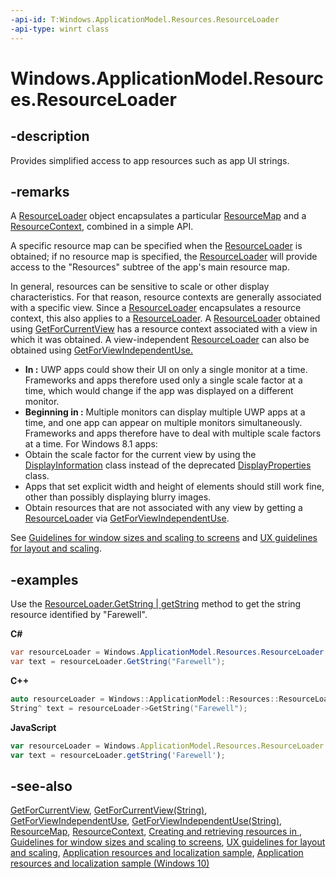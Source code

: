 ```yaml
---
-api-id: T:Windows.ApplicationModel.Resources.ResourceLoader
-api-type: winrt class
---
```


<!-- Class syntax.
public class ResourceLoader : Windows.ApplicationModel.Resources.IResourceLoader, Windows.ApplicationModel.Resources.IResourceLoader2
-->

# Windows.ApplicationModel.Resources.ResourceLoader

## -description
Provides simplified access to app resources such as app UI strings.

## -remarks
A [ResourceLoader](resourceloader.md) object encapsulates a particular [ResourceMap](../windows.applicationmodel.resources.core/resourcemap.md) and a [ResourceContext](../windows.applicationmodel.resources.core/resourcecontext.md), combined in a simple API.

A specific resource map can be specified when the [ResourceLoader](resourceloader.md) is obtained; if no resource map is specified, the [ResourceLoader](resourceloader.md) will provide access to the "Resources" subtree of the app's main resource map.

In general, resources can be sensitive to scale or other display characteristics. For that reason, resource contexts are generally associated with a specific view. Since a [ResourceLoader](resourceloader.md) encapsulates a resource context, this also applies to a [ResourceLoader](resourceloader.md). A [ResourceLoader](resourceloader.md) obtained using [GetForCurrentView](resourceloader_getforcurrentview.md) has a resource context associated with a view in which it was obtained. A view-independent [ResourceLoader](resourceloader.md) can also be obtained using [GetForViewIndependentUse.](resourceloader_getforviewindependentuse.md)


+  **In :**  UWP apps could show their UI on only a single monitor at a time. Frameworks and apps therefore used only a single scale factor at a time, which would change if the app was displayed on a different monitor.
+ **Beginning in :** Multiple monitors can display multiple UWP apps at a time, and one app can appear on multiple monitors simultaneously. Frameworks and apps therefore have to deal with multiple scale factors at a time. For Windows 8.1 apps:
+ Obtain the scale factor for the current view by using the [DisplayInformation](../windows.graphics.display/displayinformation.md) class instead of the deprecated [DisplayProperties](../windows.graphics.display/displayproperties.md) class.
+ Apps that set explicit width and height of elements should still work fine, other than possibly displaying blurry images.
+ Obtain resources that are not associated with any view by getting a [ResourceLoader](resourceloader.md) via [GetForViewIndependentUse](resourceloader_getforviewindependentuse.md).


See [Guidelines for window sizes and scaling to screens](http://msdn.microsoft.com/library/19732e24-add8-479e-809a-274f7c47ef68) and [UX guidelines for layout and scaling](http://msdn.microsoft.com/library/c388f639-6f35-4d52-bffe-53ff3f537d4b).


## -examples
Use the [ResourceLoader.GetString | getString](resourceloader_getstring.md) method to get the string resource identified by "Farewell".

**C#**
```csharp
var resourceLoader = Windows.ApplicationModel.Resources.ResourceLoader.GetForCurrentView();
var text = resourceLoader.GetString("Farewell");
```

**C++**
```cpp
auto resourceLoader = Windows::ApplicationModel::Resources::ResourceLoader::GetForCurrentView();
String^ text = resourceLoader->GetString("Farewell");
```

**JavaScript**
```javascript
var resourceLoader = Windows.ApplicationModel.Resources.ResourceLoader.getForCurrentView();
var text = resourceLoader.getString('Farewell');
```

## -see-also
[GetForCurrentView](resourceloader_getforcurrentview_1363600702.md), [GetForCurrentView(String)](resourceloader_getforcurrentview_147266590.md), [GetForViewIndependentUse](resourceloader_getforviewindependentuse_386169056.md), [GetForViewIndependentUse(String)](resourceloader_getforviewindependentuse_1317372352.md), [ResourceMap](../windows.applicationmodel.resources.core/resourcemap.md), [ResourceContext](../windows.applicationmodel.resources.core/resourcecontext.md), [Creating and retrieving resources in ](http://go.microsoft.com/fwlink/p/?linkid=251463), [Guidelines for window sizes and scaling to screens](http://msdn.microsoft.com/library/19732e24-add8-479e-809a-274f7c47ef68), [UX guidelines for layout and scaling](http://msdn.microsoft.com/library/c388f639-6f35-4d52-bffe-53ff3f537d4b), [Application resources and localization sample](http://go.microsoft.com/fwlink/p/?linkid=227301), [Application resources and localization sample (Windows 10)](http://go.microsoft.com/fwlink/p/?LinkId=620487)
